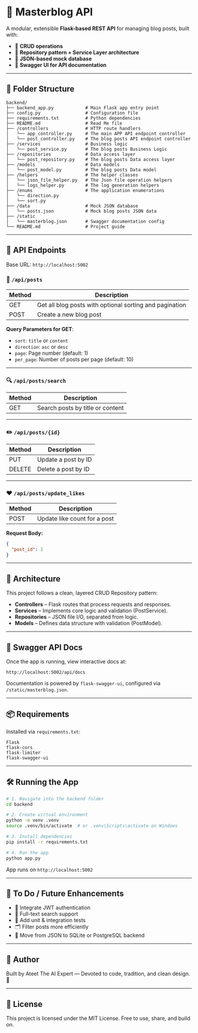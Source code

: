 # 🧬 Masterblog API

A modular, extensible **Flask-based REST API** for managing blog posts, built with:

- 🔁 **CRUD operations**
- 🧱 **Repository pattern + Service Layer architecture**
- 📝 **JSON-based mock database**
- 📘 **Swagger UI for API documentation**

---

## 📁 Folder Structure

```
backend/
├── backend_app.py            # Main Flask app entry point
├── config.py                 # Configuration file
├── requirements.txt          # Python dependencies
├── README.md                 # Read Me file
├── /controllers              # HTTP route handlers
│   └── app_controller.py     # The main APP API endpoint controller
│   └── post_controller.py    # The blog posts API endpoint controller  
├── /services                 # Business logic
│   └── post_service.py       # The blog posts Business Logic   
├── /repositories             # Data access layer
│   └── post_repository.py    # The blog posts Data access layer
├── /models                   # Data models
│   └── post_model.py         # The blog posts Data model
├── /helpers                  # The helper classes
│   └── json_file_helper.py   # The Json file operation helpers
│   └── logs_helper.py        # The log generation helpers
├── /enums                    # The application enumerations
│   └── direction.py     
│   └── sort.py     
├── /data                     # Mock JSON database
│   └── posts.json            # Mock blog posts JSON data
├── /static
│   └── masterblog.json       # Swagger documentation config
└── README.md                 # Project guide
```

---

## 🚀 API Endpoints

Base URL: `http://localhost:5002`

### 📄 `/api/posts`

| Method | Description                                             |
|--------|---------------------------------------------------------|
| GET    | Get all blog posts with optional sorting and pagination |
| POST   | Create a new blog post                                  |

**Query Parameters for GET**:

- `sort`: `title` or `content`
- `direction`: `asc` or `desc`
- `page`: Page number (default: 1)
- `per_page`: Number of posts per page (default: 10)

---

### 🔍 `/api/posts/search`

| Method | Description                      |
|--------|----------------------------------|
| GET    | Search posts by title or content |

---

### ✏️ `/api/posts/{id}`

| Method | Description         |
|--------|---------------------|
| PUT    | Update a post by ID |
| DELETE | Delete a post by ID |

---

### ❤️ `/api/posts/update_likes`

| Method | Description                 |
|--------|-----------------------------|
| POST   | Update like count for a post |

**Request Body:**

```json
{
  "post_id": 1
}
```

---

## 🧩 Architecture

This project follows a clean, layered CRUD Repository pattern:

- **Controllers** – Flask routes that process requests and responses.
- **Services** – Implements core logic and validation (PostService).
- **Repositories** – JSON file I/O, separated from logic.
- **Models** – Defines data structure with validation (PostModel).

---

## 📘 Swagger API Docs

Once the app is running, view interactive docs at:

```
http://localhost:5002/api/docs
```

Documentation is powered by `flask-swagger-ui`, configured via `/static/masterblog.json`.

---

## 📦 Requirements

Installed via `requirements.txt`:

```
Flask
flask-cors
flask-limiter
flask-swagger-ui
```

---

## 🛠️ Running the App

```bash
# 1. Navigate into the backend folder
cd backend

# 2. Create virtual environment
python -m venv .venv
source .venv/bin/activate  # or .venv\Scripts\activate on Windows

# 3. Install dependencies
pip install -r requirements.txt

# 4. Run the app
python app.py
```

App runs on `http://localhost:5002`

---

## 📌 To Do / Future Enhancements

- 🔐 Integrate JWT authentication
- 🔎 Full-text search support
- 🧪 Add unit & integration tests
- 🗂️ Filter posts more efficiently
- 💾 Move from JSON to SQLite or PostgreSQL backend

---

## 🧠 Author

Built by Ateet The AI Expert — Devoted to code, tradition, and clean design. 🚀

---

## 📜 License

This project is licensed under the MIT License. Free to use, share, and build on.
